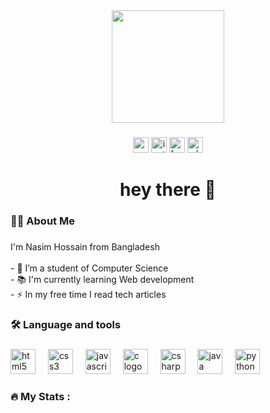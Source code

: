 <div align="center">
  <img height="180" src="https://th.bing.com/th/id/OIP.fC-T_p2cjihhLW96XS8iwgHaEK?rs=1&pid=ImgDetMain"  />
</div>

###

<div align="center">
  <img src="https://mail.google.com/mail/u/0/?hl=en-GB#inbox" height="25" alt="gmail logo"  />
  <img src="https://www.instagram.com/nasimhossain22/" height="25" alt="instagram logo"  />
  <img src="https://www.facebook.com/md.nasim.hossain.3954/" height="25" alt="facebook logo"  />
  <img src="https://web.whatsapp.com/" height="25" alt="whatsapp logo"  />
</div>

###

<h1 align="center">hey there 👋</h1>

###

<h3 align="left">👩‍💻  About Me</h3>

###

<p align="left">I'm  Nasim Hossain from  Bangladesh<br><br>- 🔭 I’m a student of Computer Science <br>- 📚 I'm currently learning Web development<br>- ⚡ In my free time I read tech articles</p>

###

<h3 align="left">🛠 Language and tools</h3>

###

<div align="left">
  <img src="https://cdn.jsdelivr.net/gh/devicons/devicon/icons/html5/html5-original.svg" height="40" alt="html5 logo"  />
  <img width="12" />
  <img src="https://cdn.jsdelivr.net/gh/devicons/devicon/icons/css3/css3-original.svg" height="40" alt="css3 logo"  />
  <img width="12" />
  <img src="https://cdn.jsdelivr.net/gh/devicons/devicon/icons/javascript/javascript-original.svg" height="40" alt="javascript logo"  />
  <img width="12" />
  <img src="https://cdn.jsdelivr.net/gh/devicons/devicon/icons/c/c-original.svg" height="40" alt="c logo"  />
  <img width="12" />
  <img src="https://cdn.jsdelivr.net/gh/devicons/devicon/icons/csharp/csharp-original.svg" height="40" alt="csharp logo"  />
  <img width="12" />
  <img src="https://cdn.jsdelivr.net/gh/devicons/devicon/icons/java/java-original.svg" height="40" alt="java logo"  />
  <img width="12" />
  <img src="https://cdn.jsdelivr.net/gh/devicons/devicon/icons/python/python-original.svg" height="40" alt="python logo"  />
</div>

###

<h3 align="left">🔥   My Stats :</h3>

###
